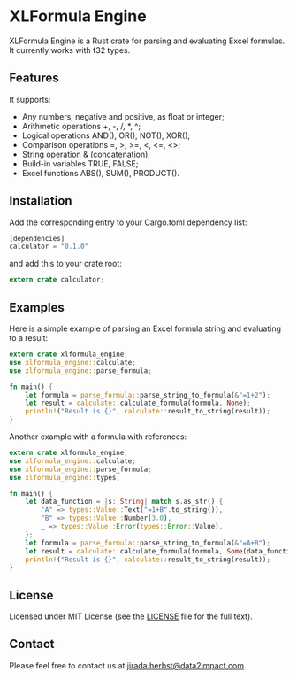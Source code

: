 # XLFormula Engine
XLFormula Engine is a Rust crate for parsing and evaluating Excel formulas. It currently works with f32 types. 

## Features
It supports:

* Any numbers, negative and positive, as float or integer;
* Arithmetic operations +, -, /, *, ^;
* Logical operations AND(), OR(), NOT(), XOR();
* Comparison operations =, >, >=, <, <=, <>;
* String operation & (concatenation);
* Build-in variables TRUE, FALSE;
* Excel functions ABS(), SUM(), PRODUCT().

## Installation

Add the corresponding entry to your Cargo.toml dependency list:
```rust
[dependencies]
calculator = "0.1.0"
```
and add this to your crate root:
```rust
extern crate calculator;
```

## Examples

Here is a simple example of parsing an Excel formula string and evaluating to a result:
```rust
extern crate xlformula_engine;
use xlformula_engine::calculate;
use xlformula_engine::parse_formula;

fn main() {
    let formula = parse_formula::parse_string_to_formula(&"=1+2");
    let result = calculate::calculate_formula(formula, None);
    println!("Result is {}", calculate::result_to_string(result));
}
```

Another example with a formula with references:
```rust
extern crate xlformula_engine;
use xlformula_engine::calculate;
use xlformula_engine::parse_formula;
use xlformula_engine::types;

fn main() {
    let data_function = |s: String| match s.as_str() {
        "A" => types::Value::Text("=1+B".to_string()),
        "B" => types::Value::Number(3.0),
        _ => types::Value::Error(types::Error::Value),
    };
    let formula = parse_formula::parse_string_to_formula(&"=A+B");
    let result = calculate::calculate_formula(formula, Some(data_function));
    println!("Result is {}", calculate::result_to_string(result));
}
```

## License
Licensed under MIT License (see the [LICENSE](https://github.com/jiradaherbst/XLFormula-Engine/blob/master/LICENSE) file for the full text). 

## Contact
Please feel free to contact us at jirada.herbst@data2impact.com.